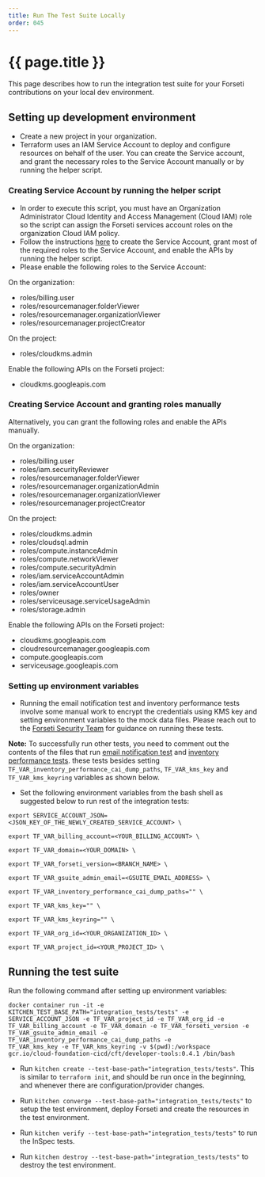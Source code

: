 ```yaml
---
title: Run The Test Suite Locally
order: 045
---
```


# {{ page.title }}

This page describes how to run the integration test suite for your Forseti
contributions on your local dev environment. 

## **Setting up development environment**

- Create a new project in your organization.
- Terraform uses an IAM Service Account to deploy and configure resources on 
behalf of the user. You can create the Service account, and grant the necessary 
roles to the Service Account manually or by running the helper script. 

### **Creating Service Account by running the helper script**

- In order to execute this script, you must have an Organization Administrator 
Cloud Identity and Access Management (Cloud IAM) role so the script can assign
the Forseti services account roles on the organization Cloud IAM policy.
- Follow the instructions [here](https://forsetisecurity.org/docs/latest/setup/install/index.html#create-the-service-account-and-enable-required-apis)
to create the Service Account, grant most of the required roles to the Service 
Account, and enable the APIs by running the helper script. 
- Please enable the following roles to the Service Account:

On the organization:

* roles/billing.user
* roles/resourcemanager.folderViewer
* roles/resourcemanager.organizationViewer
* roles/resourcemanager.projectCreator

On the project:

* roles/cloudkms.admin

Enable the following APIs on the Forseti project:

* cloudkms.googleapis.com


### **Creating Service Account and granting roles manually**

Alternatively, you can grant the following roles and enable the APIs manually.

On the organization:

* roles/billing.user
* roles/iam.securityReviewer
* roles/resourcemanager.folderViewer
* roles/resourcemanager.organizationAdmin
* roles/resourcemanager.organizationViewer
* roles/resourcemanager.projectCreator

On the project:

* roles/cloudkms.admin
* roles/cloudsql.admin
* roles/compute.instanceAdmin
* roles/compute.networkViewer
* roles/compute.securityAdmin
* roles/iam.serviceAccountAdmin
* roles/iam.serviceAccountUser
* roles/owner
* roles/serviceusage.serviceUsageAdmin
* roles/storage.admin


Enable the following APIs on the Forseti project:

* cloudkms.googleapis.com
* cloudresourcemanager.googleapis.com
* compute.googleapis.com
* serviceusage.googleapis.com

### **Setting up environment variables**

- Running the email notification test and inventory performance tests involve 
some manual work to encrypt the credentials using KMS key and setting
environment variables to the mock data files. Please reach out to
the [Forseti Security Team](https://forsetisecurity.org/docs/latest/use/get-help.html) 
for guidance on running these tests.

**Note:** To successfully run other tests, you need to comment out the contents
of the files that run [email notification test](https://github.com/forseti-security/forseti-security/blob/master/integration_tests/tests/forseti/controls/notifier-inventory_summary_email.rb) 
and [inventory performance tests](https://github.com/forseti-security/forseti-security/blob/master/integration_tests/tests/forseti/controls/inventory-performance.rb).
these tests besides setting `TF_VAR_inventory_performance_cai_dump_paths`, 
`TF_VAR_kms_key` and `TF_VAR_kms_keyring` variables as shown below.

- Set the following environment variables from the bash shell as suggested below 
to run rest of the integration tests:

```
export SERVICE_ACCOUNT_JSON=<JSON_KEY_OF_THE_NEWLY_CREATED_SERVICE_ACCOUNT> \

export TF_VAR_billing_account=<YOUR_BILLING_ACCOUNT> \

export TF_VAR_domain=<YOUR_DOMAIN> \

export TF_VAR_forseti_version=<BRANCH_NAME> \ 

export TF_VAR_gsuite_admin_email=<GSUITE_EMAIL_ADDRESS> \

export TF_VAR_inventory_performance_cai_dump_paths="" \

export TF_VAR_kms_key="" \

export TF_VAR_kms_keyring="" \ 

export TF_VAR_org_id=<YOUR_ORGANIZATION_ID> \

export TF_VAR_project_id=<YOUR_PROJECT_ID> \
```

## **Running the test suite**

Run the following command after setting up environment variables:

```
docker container run -it -e KITCHEN_TEST_BASE_PATH="integration_tests/tests" -e 
SERVICE_ACCOUNT_JSON -e TF_VAR_project_id -e TF_VAR_org_id -e 
TF_VAR_billing_account -e TF_VAR_domain -e TF_VAR_forseti_version -e 
TF_VAR_gsuite_admin_email -e TF_VAR_inventory_performance_cai_dump_paths -e
TF_VAR_kms_key -e TF_VAR_kms_keyring -v $(pwd):/workspace 
gcr.io/cloud-foundation-cicd/cft/developer-tools:0.4.1 /bin/bash
```

- Run `kitchen create --test-base-path="integration_tests/tests"`. This is 
similar to `terraform init`, and should be run once in the beginning, and 
whenever there are configuration/provider changes.

- Run `kitchen converge --test-base-path="integration_tests/tests"` to setup the 
test environment, deploy Forseti and create the resources in the test 
environment.

- Run `kitchen verify --test-base-path="integration_tests/tests"` to run the 
InSpec tests.

- Run `kitchen destroy --test-base-path="integration_tests/tests"` to destroy 
the test environment.
